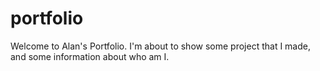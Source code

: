 # portfolio
Welcome to  Alan's Portfolio. I'm about to show some project that I made, and some information about who am I.
